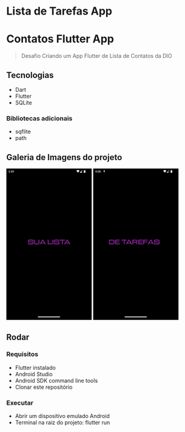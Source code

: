 # Lista de Tarefas App

# Contatos Flutter App

> Desafio Criando um App Flutter de Lista de Contatos da DIO

## Tecnologias

- Dart
- Flutter
- SQLite

### Bibliotecas adicionais

- sqflite
- path

## Galeria de Imagens do projeto

<img src="https://raw.githubusercontent.com/rodolfoHOk/portfolio-img/main/images/dio-task-flutter-01.png" alt="Lista Tarefas Flutter Image 01" width="225"/>
<img src="https://raw.githubusercontent.com/rodolfoHOk/portfolio-img/main/images/dio-task-flutter-02.png" alt="Lista Tarefas Flutter Flutter Image 02" width="225"/>

## Rodar

### Requisitos

- Flutter instalado
- Android Studio
- Android SDK command line tools
- Clonar este repositório

### Executar

- Abrir um dispositivo emulado Android
- Terminal na raiz do projeto: flutter run
